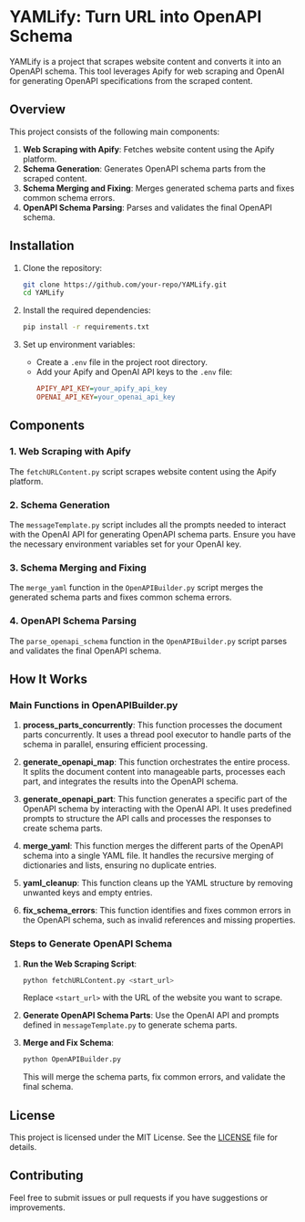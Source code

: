 # YAMLify: Turn URL into OpenAPI Schema

YAMLify is a project that scrapes website content and converts it into an OpenAPI schema. This tool leverages Apify for web scraping and OpenAI for generating OpenAPI specifications from the scraped content.

## Overview

This project consists of the following main components:

1. **Web Scraping with Apify**: Fetches website content using the Apify platform.
2. **Schema Generation**: Generates OpenAPI schema parts from the scraped content.
3. **Schema Merging and Fixing**: Merges generated schema parts and fixes common schema errors.
4. **OpenAPI Schema Parsing**: Parses and validates the final OpenAPI schema.

## Installation

1. Clone the repository:
    ```bash
    git clone https://github.com/your-repo/YAMLify.git
    cd YAMLify
    ```

2. Install the required dependencies:
    ```bash
    pip install -r requirements.txt
    ```

3. Set up environment variables:
    - Create a `.env` file in the project root directory.
    - Add your Apify and OpenAI API keys to the `.env` file:
        ```ini
        APIFY_API_KEY=your_apify_api_key
        OPENAI_API_KEY=your_openai_api_key
        ```

## Components

### 1. Web Scraping with Apify

The `fetchURLContent.py` script scrapes website content using the Apify platform.


### 2. Schema Generation

The `messageTemplate.py` script includes all the prompts needed to interact with the OpenAI API for generating OpenAPI schema parts. Ensure you have the necessary environment variables set for your OpenAI key.

### 3. Schema Merging and Fixing

The `merge_yaml` function in the `OpenAPIBuilder.py` script merges the generated schema parts and fixes common schema errors.

### 4. OpenAPI Schema Parsing

The `parse_openapi_schema` function in the `OpenAPIBuilder.py` script parses and validates the final OpenAPI schema.

## How It Works

### Main Functions in OpenAPIBuilder.py

1. **process_parts_concurrently**: This function processes the document parts concurrently. It uses a thread pool executor to handle parts of the schema in parallel, ensuring efficient processing.

2. **generate_openapi_map**: This function orchestrates the entire process. It splits the document content into manageable parts, processes each part, and integrates the results into the OpenAPI schema.

3. **generate_openapi_part**: This function generates a specific part of the OpenAPI schema by interacting with the OpenAI API. It uses predefined prompts to structure the API calls and processes the responses to create schema parts.

4. **merge_yaml**: This function merges the different parts of the OpenAPI schema into a single YAML file. It handles the recursive merging of dictionaries and lists, ensuring no duplicate entries.

5. **yaml_cleanup**: This function cleans up the YAML structure by removing unwanted keys and empty entries.

6. **fix_schema_errors**: This function identifies and fixes common errors in the OpenAPI schema, such as invalid references and missing properties.

### Steps to Generate OpenAPI Schema

1. **Run the Web Scraping Script**:
    ```bash
    python fetchURLContent.py <start_url>
    ```
    Replace `<start_url>` with the URL of the website you want to scrape.

2. **Generate OpenAPI Schema Parts**:
    Use the OpenAI API and prompts defined in `messageTemplate.py` to generate schema parts.

3. **Merge and Fix Schema**:
    ```bash
    python OpenAPIBuilder.py
    ```

    This will merge the schema parts, fix common errors, and validate the final schema.

## License

This project is licensed under the MIT License. See the [LICENSE](LICENSE) file for details.

## Contributing

Feel free to submit issues or pull requests if you have suggestions or improvements.
